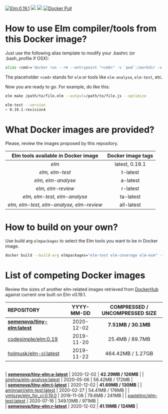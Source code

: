 [![Elm:0.19.1](https://img.shields.io/badge/Elm-0.19.1-green.svg)](https://elm-lang.org/)
[![](https://img.shields.io/docker/image-size/semenovp/tiny-elm/latest)](https://hub.docker.com/r/semenovp/tiny-elm/)
[![](https://img.shields.io/microbadger/layers/semenovp/tiny-elm/latest)](https://microbadger.com/images/semenovp/tiny-elm/)
[![Docker Pull](https://img.shields.io/docker/pulls/semenovp/tiny-elm.svg)](https://hub.docker.com/r/semenovp/tiny-elm/)


# How to use Elm compiler/tools from this Docker image?
Just use the following alias template to modify your .bashrc (or .bash_profile if OSX):
```bash
alias <cmd>='docker run --rm --entrypoint "<cmd>" -v `pwd`:/workdir -v `pwd`/.elm:/.elm -w /workdir -e http_proxy -e https_proxy semenovp/tiny-elm:ta-latest'
```

The placeholder `<cmd>` stands for `elm` or tools like `elm-analyse`, `elm-test`, etc.

Now you are ready to go. For example, do like this:
```bash
elm make /path/to/file.elm --output=/path/to/file.js --optimize

elm-test --version
> 0.19.1-revision4
```


# What Docker images are provided?
Please, review the images proposed by this repository.

| Elm tools available in Docker image | Docker image tags |
|:-----------------------------------:|:-----------------:|
| *elm* | latest, 0.19.1 |
| *elm, elm-test* | t-latest |
| *elm, elm-analyse* | a-latest |
| *elm, elm-review* | r-latest |
| *elm, elm-test, elm-analyse* | ta-latest |
| *elm, elm-test, elm-analyse, elm-review* | all-latest |


# How to build on your own?
Use build arg `elmpackages` to select the Elm tools you want to be in Docker image.
```bash
docker build --build-arg elmpackages="elm-test elm-coverage elm-esm" -t semenovp/tiny-elm:tce-latest .
```

# List of competing Docker images

Review the sizes of another elm-related images retrieved from [DockerHub](https://hub.docker.com) against current one built on Elm v0.19.1.

| REPOSITORY | YYYY-MM-DD | COMPRESSED / UNCOMPRESSED SIZE |
|:-----------|:----------:|:------------------------------:|
| **[semenovp/tiny-elm:latest](https://hub.docker.com/r/semenovp/tiny-elm/)** | 2020-12-02 | **7.51MB / 30.1MB** |
| [codesimple/elm:0.19](https://hub.docker.com/r/codesimple/elm/) | 2019-11-20 | 25.4MB / 89.7MB |
| [holmusk/elm-ci:latest](https://hub.docker.com/r/holmusk/elm-ci/) | 2019-11-22 | 464.42MB / 1.27GB |
\
| **[semenovp/tiny-elm:a-latest](https://hub.docker.com/r/semenovp/tiny-elm/)** | 2020-12-02 | **42.29MB / 126MB** |
| [sirehna/elm-analyse:latest](https://hub.docker.com/r/sirehna/elm-analyse) | 2020-05-06 | 59.42MB / 172MB |
\
| **[semenovp/tiny-elm:t-latest](https://hub.docker.com/r/semenovp/tiny-elm/)** | 2020-12-02 | **41.69MB / 130MB** |
| [aminnairi/elm-test:latest](https://hub.docker.com/r/aminnairi/elm-test/) | 2020-02-27 | 54.41MB / 176MB |
| [ymtszw/elm_for_ci:0.19.0](https://hub.docker.com/r/ymtszw/elm_for_ci/) | 2019-11-08 | 79.6MB / 241MB |
| [pastelinc/elm-test:latest](https://hub.docker.com/r/pastelinc/elm-test/) | 2020-07-16 | 349.13MB / 971MB |
\
| **[semenovp/tiny-elm:r-latest](https://hub.docker.com/r/semenovp/tiny-elm/)** | 2020-12-02 | **41.19MB / 124MB** |

